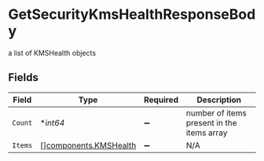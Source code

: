 # GetSecurityKmsHealthResponseBody

a list of KMSHealth objects


## Fields

| Field                                                          | Type                                                           | Required                                                       | Description                                                    |
| -------------------------------------------------------------- | -------------------------------------------------------------- | -------------------------------------------------------------- | -------------------------------------------------------------- |
| `Count`                                                        | **int64*                                                       | :heavy_minus_sign:                                             | number of items present in the items array                     |
| `Items`                                                        | [][components.KMSHealth](../../models/components/kmshealth.md) | :heavy_minus_sign:                                             | N/A                                                            |